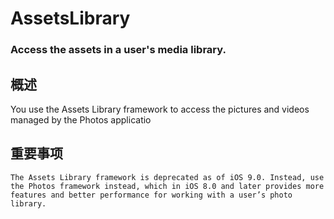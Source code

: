 # AssetsLibrary
### Access the assets in a user's media library.
## 概述
You use the Assets Library framework to access the pictures and videos managed by the Photos applicatio
## 重要事项
```
The Assets Library framework is deprecated as of iOS 9.0. Instead, use the Photos framework instead, which in iOS 8.0 and later provides more features and better performance for working with a user’s photo library. 
```
